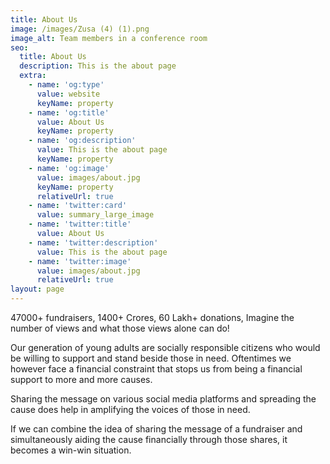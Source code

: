 ```yaml
---
title: About Us
image: /images/Zusa (4) (1).png
image_alt: Team members in a conference room
seo:
  title: About Us
  description: This is the about page
  extra:
    - name: 'og:type'
      value: website
      keyName: property
    - name: 'og:title'
      value: About Us
      keyName: property
    - name: 'og:description'
      value: This is the about page
      keyName: property
    - name: 'og:image'
      value: images/about.jpg
      keyName: property
      relativeUrl: true
    - name: 'twitter:card'
      value: summary_large_image
    - name: 'twitter:title'
      value: About Us
    - name: 'twitter:description'
      value: This is the about page
    - name: 'twitter:image'
      value: images/about.jpg
      relativeUrl: true
layout: page
---
```

47000+ fundraisers, 1400+ Crores, 60 Lakh+ donations, Imagine the number of views and what those views alone can do!

Our generation of young adults are socially responsible citizens who would be willing to support and stand beside those in need. Oftentimes we however face a financial constraint that stops us from being a financial support to more and more causes. 

Sharing the message on various social media platforms and spreading the cause does help in amplifying the voices of those in need. 

If we can combine the idea of sharing the message of a fundraiser and simultaneously aiding the cause financially through those shares, it becomes a win-win situation. 

